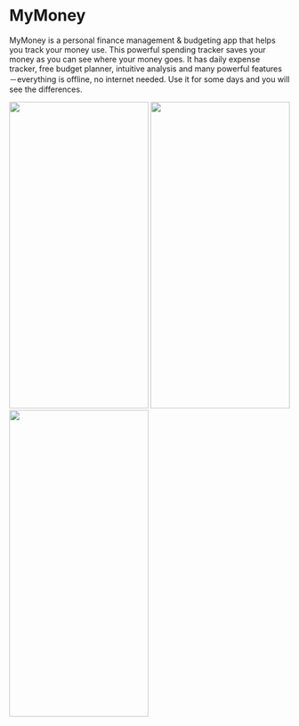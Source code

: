 # MyMoney

MyMoney is a personal finance management & budgeting app that helps you track your money use. This powerful spending tracker saves your money as you can see where your money goes. It has daily expense tracker, free budget planner, intuitive analysis and many powerful features－everything is offline, no internet needed. Use it for some days and you will see the differences.

<img src="https://user-images.githubusercontent.com/60001807/163304637-90d4831c-c3ec-4910-8686-4bc3c0d5d01d.png" width="250" height="550" />
<img src="https://user-images.githubusercontent.com/60001807/163304858-ea7270ab-5ff3-42c4-808a-089a3f3bda2e.png" width="250" height="550" />
<img src="https://user-images.githubusercontent.com/60001807/163304919-008d9fa8-6911-4747-8455-e277667a1126.png" width="250" height="550" />


